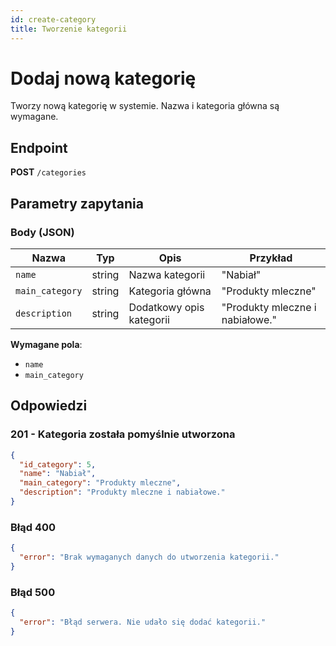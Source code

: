 ```yaml
---
id: create-category
title: Tworzenie kategorii
---
```


# Dodaj nową kategorię

Tworzy nową kategorię w systemie. Nazwa i kategoria główna są wymagane.

## Endpoint

**POST** `/categories`

## Parametry zapytania

### Body (JSON)
| Nazwa           | Typ    | Opis                          | Przykład               |
|------------------|--------|-------------------------------|------------------------|
| `name`          | string | Nazwa kategorii               | "Nabiał"              |
| `main_category` | string | Kategoria główna              | "Produkty mleczne"    |
| `description`   | string | Dodatkowy opis kategorii      | "Produkty mleczne i nabiałowe." |

**Wymagane pola**:
- `name`
- `main_category`

## Odpowiedzi

### 201 - Kategoria została pomyślnie utworzona
```json
{
  "id_category": 5,
  "name": "Nabiał",
  "main_category": "Produkty mleczne",
  "description": "Produkty mleczne i nabiałowe."
}
```
### Błąd 400 

```json
{
  "error": "Brak wymaganych danych do utworzenia kategorii."
}
```

### Błąd 500
```json
{
  "error": "Błąd serwera. Nie udało się dodać kategorii."
}
```

